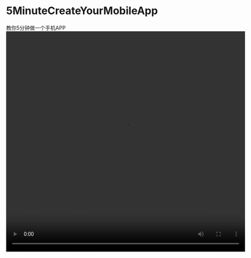 # 5MinuteCreateYourMobileApp
教你5分钟做一个手机APP
<video id="video1" width="650" height="600" autoplay="autoplay" controls="controls">
<source src="http://www.uims.top/aaa2.mp4" type="video/mp4" />
您的浏览器不支持 HTML5 video 标签。 
</video>
